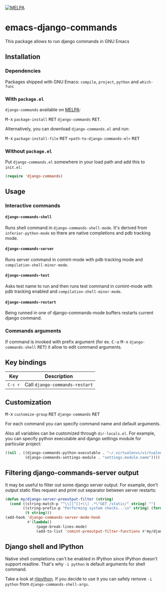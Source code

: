 [![MELPA](http://melpa.org/packages/django-commands-badge.svg)](http://melpa.org/#/django-commands)

# emacs-django-commands

This package allows to run django commands in GNU Emacs

## Installation

### Dependencies

Packages shipped with GNU Emacs: `compile`, `project`, `python` and `which-func`

### With `package.el`

`django-commands` available on [MELPA](http://melpa.org):

<kbd>M-x</kbd> `package-install` <kbd>RET</kbd> `django-commands` <kbd>RET</kbd>.

Alternatively, you can download `django-commands.el` and run:

<kbd>M-x</kbd> `package-install-file` <kbd>RET</kbd> `<path-to-django-commands-el>` <kbd>RET</kbd>

### Without `package.el`

Put `django-commands.el` somewhere in your load path and add this to `init.el`:

``` el
(require 'django-commands)
```

## Usage

### Interactive commands

#### `django-commands-shell`

Runs shell command in `django-commands-shell-mode`. It's derived from `inferior-python-mode` so there are native completions and pdb tracking mode.

#### `django-commands-server`

Runs server command in comint-mode with pdb tracking mode and `compilation-shell-minor-mode`.

#### `django-commands-test`

Asks test name to run and then runs test command in comint-mode with pdb tracking enabled and `compilation-shell-minor-mode`.

#### `django-commands-restart`

Being runned in one of django-commands-mode buffers restarts current django command.

### Commands arguments

If command is invoked with prefix argument (for ex. <kbd>C-u</kbd> <kbd>M-x</kbd> `django-commands-shell` <kbd>RET</kbd>) it allow to edit command arguments.

## Key bindings

| Key | Description |
|-----|-------------|
| <kbd>C-c r</kbd> | Call `django-commands-restart` |

## Customization

<kbd>M-x</kbd> `customize-group` <kbd>RET</kbd> `django-commands` <kbd>RET</kbd>

For each command you can specify command name and default arguments.

Also all variables can be customized through `dir-locals.el`. For example, you can specify python executable and django settings module for particular project:

``` el
((nil . ((django-commands-python-executable . "~/.virtualenvs/virtualenvname/bin/python")
         (django-commands-settings-module . "settings.module.name"))))
```

## Filtering django-commands-server output

It may be useful to filter out some django server output. For example, don't output static files request and print out separator between server restarts:

``` el
(defun my/django-server-preoutput-filter (string)
  (cond ((string-match-p "^\\[[^]]+\\] .*\"GET /static/" string) "")
        ((string-prefix-p "Performing system checks...\n" string) (format "\f\n%s" string))
         (t string)))
(add-hook 'django-commands-server-mode-hook
          #'(lambda()
              (page-break-lines-mode)
              (add-to-list 'comint-preoutput-filter-functions #'my/django-server-preoutput-filter)))
```

## Django shell and IPython

Native shell completions can't be enabled in IPython since IPython doesn't support readline. That's why `-i python` is default arguments for shell command.

Take a look at [rlipython](https://github.com/ipython/rlipython). If you decide to use it you can safely remove `-i python` from `django-commands-shell-args`.
